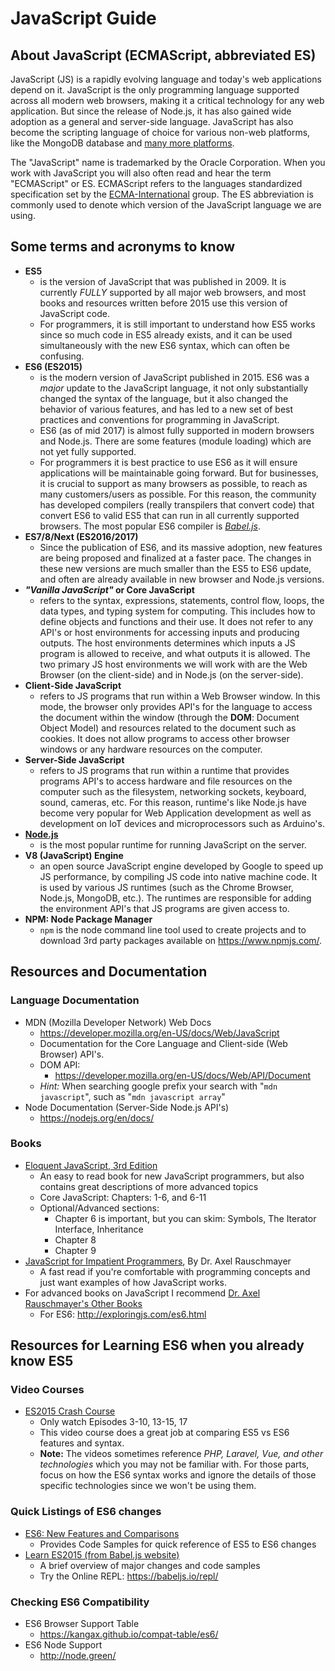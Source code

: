 # JavaScript Guide

## About JavaScript (ECMAScript, abbreviated ES)

JavaScript (JS) is a rapidly evolving language and today's web applications depend on it. JavaScript is the only programming language supported across all modern web browsers, making it a critical technology for any web application. But since the release of Node.js, it has also gained wide adoption as a general and server-side language. JavaScript has also become the scripting language of choice for various non-web platforms, like the MongoDB database and [many more platforms](https://en.wikipedia.org/wiki/JavaScript#Uses_outside_Web_pages).

The "JavaScript" name is trademarked by the Oracle Corporation. When you work with JavaScript you will also often read and hear the term "ECMAScript" or ES. ECMAScript refers to the languages standardized specification set by the [ECMA-International](http://www.ecma-international.org/) group. The ES abbreviation is commonly used to denote which version of the JavaScript language we are using.

## Some terms and acronyms to know

- **ES5**
    + is the version of JavaScript that was published in 2009. It is currently *FULLY* supported by all major web browsers, and most books and resources written before 2015 use this version of JavaScript code.
    + For programmers, it is still important to understand how ES5 works since so much code in ES5 already exists, and it can be used simultaneously with the new ES6 syntax, which can often be confusing.
- **ES6 (ES2015)**
    + is the modern version of JavaScript published in 2015. ES6 was a _major_ update to the JavaScript language, it not only substantially changed the syntax of the language, but it also changed the behavior of various features, and has led to a new set of best practices and conventions for programming in JavaScript.
    + ES6 (as of mid 2017) is almost fully supported in modern browsers and Node.js. There are some features (module loading) which are not yet fully supported.
    + For programmers it is best practice to use ES6 as it will ensure applications will be maintainable going forward. But for businesses, it is crucial to support as many browsers as possible, to reach as many customers/users as possible. For this reason, the community has developed compilers (really transpilers that convert code) that convert ES6 to valid ES5 that can run in all currently supported browsers. The most popular ES6 compiler is [*Babel.js*](https://babeljs.io/).
- **ES7/8/Next (ES2016/2017)**
    + Since the publication of ES6, and its massive adoption, new features are being proposed and finalized at a faster pace. The changes in these new versions are much smaller than the ES5 to ES6 update, and often are already available in new browser and Node.js versions.
- **_"Vanilla JavaScript"_ or Core JavaScript**
    + refers to the syntax, expressions, statements, control flow, loops, the data types, and typing system for computing. This includes how to define objects and functions and their use.  It does not refer to any API's or host environments for accessing inputs and producing outputs. The host environments determines which inputs a JS program is allowed to receive, and what outputs it is allowed. The two primary JS host environments we will work with are the Web Browser (on the client-side) and in Node.js (on the server-side).
- **Client-Side JavaScript**
    + refers to JS programs that run within a Web Browser window. In this mode, the browser only provides API's for the language to access the document within the window (through the **DOM**: Document Object Model) and resources related to the document such as cookies. It does not allow programs to access other browser windows or any hardware resources on the computer.
- **Server-Side JavaScript**
    + refers to JS programs that run within a runtime that provides programs API's to access hardware and file resources on the computer such as the filesystem, networking sockets, keyboard, sound, cameras, etc. For this reason, runtime's like Node.js have become very popular for Web Application development as well as development on IoT devices and microprocessors such as Arduino's.
- **[Node.js](https://nodejs.org/en/)**
    + is the most popular runtime for running JavaScript on the server.
- **V8 (JavaScript) Engine**
    + an open source JavaScript engine developed by Google to speed up JS performance, by compiling JS code into native machine code. It is used by various JS runtimes (such as the Chrome Browser, Node.js, MongoDB, etc.). The runtimes are responsible for adding the environment API's that JS programs are given access to.
- **NPM: Node Package Manager**
    + `npm` is the node command line tool used to create projects and to download 3rd party packages available on https://www.npmjs.com/.


## Resources and Documentation


### Language Documentation

- MDN (Mozilla Developer Network) Web Docs 
    + https://developer.mozilla.org/en-US/docs/Web/JavaScript
    + Documentation for the Core Language and Client-side (Web Browser) API's.
    + DOM API:
        * https://developer.mozilla.org/en-US/docs/Web/API/Document
    + _Hint:_ When searching google prefix your search with "`mdn javascript`", such as "`mdn javascript array`"
- Node Documentation (Server-Side Node.js API's)
    + https://nodejs.org/en/docs/
    

### Books

- [Eloquent JavaScript, 3rd Edition](https://eloquentjavascript.net/index.html)
    + An easy to read book for new JavaScript programmers, but also contains great descriptions of more advanced topics
    + Core JavaScript: Chapters: 1-6, and 6-11
    + Optional/Advanced sections:
        * Chapter 6 is important, but you can skim: Symbols, The Iterator Interface, Inheritance
        * Chapter 8
        * Chapter 9
- [JavaScript for Impatient Programmers](https://exploringjs.com/impatient-js/index.html), By Dr. Axel Rauschmayer
    + A fast read if you're comfortable with programming concepts and just want examples of how JavaScript works. 
- For advanced books on JavaScript I recommend [Dr. Axel Rauschmayer's Other Books](http://exploringjs.com/)
    + For ES6: http://exploringjs.com/es6.html

## Resources for Learning ES6 when you already know ES5

### Video Courses

- [ES2015 Crash Course](https://laracasts.com/series/es6-cliffsnotes)
    + Only watch Episodes 3-10, 13-15, 17
    + This video course does a great job at comparing ES5 vs ES6 features and syntax.
    + **Note:** The videos sometimes reference _PHP, Laravel, Vue, and other technologies_ which you may not be familiar with. For those parts, focus on how the ES6 syntax works and ignore the details of those specific technologies since we won't be using them.


### Quick Listings of ES6 changes

- [ES6: New Features and Comparisons](http://es6-features.org/#Constants)
    + Provides Code Samples for quick reference of ES5 to ES6 changes
- [Learn ES2015 (from Babel.js website)](https://babeljs.io/learn-es2015/)
    + A brief overview of major changes and code samples
    + Try the Online REPL: https://babeljs.io/repl/


### Checking ES6 Compatibility

- ES6 Browser Support Table
    + https://kangax.github.io/compat-table/es6/
- ES6 Node Support
    + http://node.green/
    
